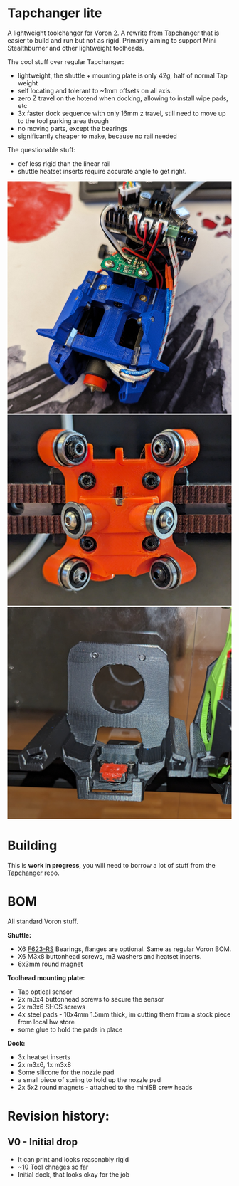 # Tapchanger lite

A lightweight toolchanger for Voron 2. A rewrite from [Tapchanger](https://github.com/viesturz/tapchanger) that is easier to build and run but not as rigid. Primarily aiming to support Mini Stealthburner and other lightweight toolheads.

The cool stuff over regular Tapchanger:


- lightweight, the shuttle + mounting plate is only 42g, half of normal Tap weight
- self locating and tolerant to ~1mm offsets on all axis.
- zero Z travel on the hotend when docking, allowing to install wipe pads, etc
- 3x faster dock sequence with only 16mm z travel, still need to move up to the tool parking area though
- no moving parts, except the bearings
- significantly cheaper to make, because no rail needed




The questionable stuff:

- def less rigid than the linear rail
- shuttle heatset inserts require accurate angle to get right.

![Preview](/Images/plate.jpg)
![Preview](/Images/shuttle.jpg)
![Preview](/Images/dock.jpg)

# Building

This is **work in progress**, you will need to borrow a lot of stuff from the [Tapchanger](https://github.com/viesturz/) repo.

# BOM

All standard Voron stuff.

**Shuttle:**
 
 - X6 [F623-RS](https://google.com/search?q=F623-RS) Bearings, flanges are optional. Same as regular Voron BOM.
 - X6 M3x8 buttonhead screws, m3 washers and heatset inserts.
 - 6x3mm round magnet

**Toolhead mounting plate:**

 - Tap optical sensor
 - 2x m3x4 buttonhead screws to secure the sensor
 - 2x m3x6 SHCS screws
 - 4x steel pads - 10x4mm 1.5mm thick, im cutting them from a stock piece from local hw store
 - some glue to hold the pads in place


 **Dock:**

 - 3x heatset inserts
 - 2x m3x6, 1x m3x8
 - Some silicone for the nozzle pad
 - a small piece of spring to hold up the nozzle pad
 - 2x 5x2 round magnets - attached to the miniSB crew heads

# Revision history:

## V0 - Initial drop
 
 - It can print and looks reasonably rigid
 - ~10 Tool chnages so far
 - Initial dock, that looks okay for the job
